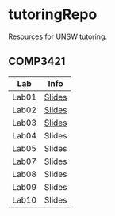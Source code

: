 # tutoringRepo
Resources for UNSW tutoring.

## COMP3421

Lab | Info 
--- | ---
Lab01 | [Slides](https://docs.google.com/presentation/d/1hm4dOsHSU91pdpePLxGxk69MUB0hIo2cInM2VrgnG0k/edit?usp=sharing) 
Lab02 | [Slides](https://docs.google.com/presentation/d/1DNr_UYu_iLnMk0qEK_UUNulnFO29o_2oEq4CThPobc0/edit?usp=sharing)
Lab03 | [Slides](https://docs.google.com/presentation/d/1AvpiXz3wveH6lKYnq8xOIrg-4SZPAQ7perCfSQVB8jY/edit?usp=sharing)
Lab04 | Slides
Lab05 | Slides
Lab07 | Slides
Lab08 | Slides
Lab09 | Slides
Lab10 | Slides

